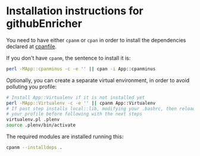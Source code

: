 # Installation instructions for githubEnricher

You need to have either `cpanm` or `cpan` in order to install the dependencies declared at [cpanfile](cpanfile).

If you don't have `cpanm`, the sentence to install it is:

```bash
perl -MApp::cpanminus -c -e '' || cpan -i App::cpanminus
```

Optionally, you can create a separate virtual environment, in order to avoid polluting you profile:


```bash
# Install App::Virtualenv if it is not installed yet
perl -MApp::Virtualenv -c -e '' || cpanm App::Virtualenv
# If past step installs local::lib, modifying your .bashrc, then reload
# your profile before following with the next steps
virtualenv.pl .plenv
source .plenv/bin/activate
```

The required modules are installed running this:

```bash
cpanm --installdeps .
```
